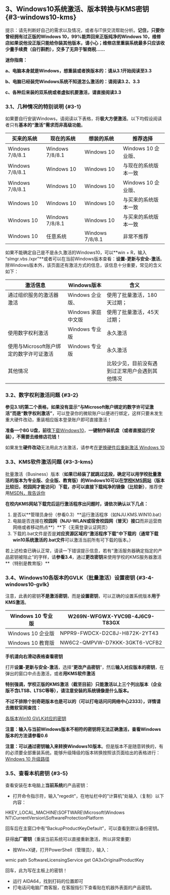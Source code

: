 ## 3、Windows10系统激活、版本转换与KMS密钥 {#3-windows10-kms}

提示：请先判断好自己的需求以及情况，或者与IT侠交流帮助分析。**记住，只要你曾经拥有过正版的Windows 10，99%能弄回来正版纯净的Windows 10，维修店如果说他没正版只能给你装其他版本，请小心；维修店里重装系统最多只应该收少量手续费（自行斟酌），交多了无异于智商税……**

**迷你指南：**

**a、电脑本身就是Windows，想重装或者换版本的：请从3.1开始阅读至3.3**

**b、电脑已经装完Windows系统不知道怎么激活的：请阅读3.2、3.3**

**c、各种后来装的双系统或者虚拟机要激活，请直接阅读3.3**

### 3.1、几种情况的特别说明 {#3-1}

如果要自行安装Windows，请阅读以下表格，将**极大方便激活**。以下均假设阅读者只有**基本的“激活”需求而非高级功能**。

| **买来的系统** | **现在的系统** | **想装的系统** | **推荐选择** |
| --- | --- | --- | --- |
| Windows 7/8/8.1 | Windows 7/8/8.1 | Windows 10 | Windows 10 企业版、 |
| Windows 7/8/8.1 | Windows 10 | Windows 10 | 与现在的系统版本一致 |
| Windows 7/8/8.1 | Windows 10 | Windows 10 | Windows 10 企业版、 |
| Windows 10 | Windows 10 | Windows 10 | 与买来的系统版本一致 |
| Windows 10 | Windows 7/8/8.1 | Windows 10 | 与买来的系统版本一致 |
| Windows 10 | 任意系统 | Windows 7/8/8.1 | 非常不推荐 |

如果不能确定自己是不是永久激活的Windows10，可以**win + R，输入 “slmgr.vbs /xpr”**或者可以在当前Windows版本查看：**设置-更新与安全-激活**。除Windows版本外，该页面还有激活方式的信息，该信息十分重要，常见的含义如下：

| **激活信息** | **Windows版本** | **含义** |
| --- | --- | --- |
| 通过组织服务的激活器激活 | Windows 企业版、 | 使用了批量激活，180天过期； |
|  | Windows 家庭中文版 | 使用了批量激活，45天过期； |
| 使用数字权利激活 | Windows 专业版 | 永久激活 |
| 使用与Microsoft账户绑定的数字许可证激活 | Windows 专业版 | 永久激活 |
| 其他情况 |  | 比较少见，目前没有遇到过正常用户会遇到其他情况 |

### 3.2、数字权利激活问题 {#3-2}

**参见3.1的第二个表格，**如果没有显示**“与Microsoft账户绑定的数字许可证激活”**而是**“数字权利激活”**，可以登录你的微软账户以便进行绑定，这样只要未发生重大硬件改动，重装相应版本登录账户即可直接激活！

**准备一个8G U盘，前往**[下载Windows10](https://www.microsoft.com/zh-cn/software-download/windows10)，**一键制作装机盘（或者直接运行安装），不需要去维修店花钱！**

如果发生**硬件改动**无法用此方法激活，请参考[在更换硬件后重新激活 Windows 10](https://www.microsoft.com/zh-cn/software-download/windows10)

### 3.3、KMS软件激活问题 {#3-3-kms}

批量激活（Business）版本（**如果已经装了就跳过这段，确定可以用学校批量激活的版本为专业版、企业版、教育版）**的Windows10可以在[学校KMS网站](http://kms.nju.edu.cn)**（版本比较旧，校园网才能访问）**下载，亦可以**直接下载纯净的镜像（比较新）**，推荐使用[MSDN，我告诉你](http://msdn.itellyou.cn/)

**在校内KMS网站下载完后运行激活程序出问题时，请依次确认以下几点：**

1.  是否以**管理员身份（参看0.3）**运行激活程序（如NJU.KMS.WIN10.bat）
2.  电脑是否连接在**校园网（NJU-WLAN或宿舍校园网（普天）接口**而非运营商网络或者移动热点**）**下（无需登录认证网页）
3.  下载的.bat文件是否是**对应资源区域的“激活程序下载”**中下载的（通常**下载win10系统激活的.bat文件**可以激活当前所有可下载的版本。）

若上述检查已确认正常，请读一下错误提示信息，若有“激活服务器确定指定的产品密钥被阻止”的字样，请**参看3.4**，通过**更改密钥**来使用学校的KMS服务器激活**（特别是教育版）**

### 3.4、Windows10各版本的GVLK（批量激活）设置密钥 {#3-4-windows10-gvlk}

注意，此表的密钥**不是激活密钥**，而是**设置密钥**，可以正确的设置系统版本**用于KMS激活**。

| Windows 10 专业版 | W269N-WFGWX-YVC9B-4J6C9-T83GX |
| --- | --- |
| Windows 10 企业版 | NPPR9-FWDCX-D2C8J-H872K-2YT43 |
| Windows 10 教育版 | NW6C2-QMPVW-D7KKK-3GKT6-VCFB2 |

**手机请向右滑动表格查看密钥**

打开**设置-更新与安全-激活**，选择“**更改产品密钥**”，然后**输入对应版本的密钥**，在弹出的窗口中点击激活，或者**用KMS软件激活**

**特别强调，学校正版的KMS激活（截至目前）只能激活以上三个列出版本（企业版不含LTSB、LTSC等等），请注意安装的系统镜像是什么版本。**

**不过不排除个别奇葩版本也是可以的（可以打电话问问网络中心2333），详情请去微软官网查找：**

[各版本Win10 GVLK对应的密钥](https://docs.microsoft.com/en-us/windows-server/get-started/kmsclientkeys)

**注意：**输入与当前Windows版本不相符的密钥将无法正确激活，查看Windows版本的方法请**参看0.6**

**注意：**可以**通过密钥输入来转换Windows10版本**。但是版本不是随意转换的，有的必须要全部重装系统。能够升级降级的版本转换按照该页面给出的表格进行：[Windows 10 升级路径](https://docs.microsoft.com/zh-cn/windows/deployment/upgrade/windows-10-upgrade-paths)

### 3.5、查看本机密钥 {#3-5}

查看安装在本电脑上**当前系统**的产品密钥：

*   打开命令指示符，输入&quot;regedit&quot;，在地址栏中的”计算机”处输入（复制）以下内容：

HKEY_LOCAL_MACHINE\SOFTWARE\Microsoft\Windows NT\CurrentVersion\SoftwareProtectionPlatform

回车后在主窗口中有“BackupProductKeyDefault”，可以查看到默认备份密钥。

获得**出厂密钥**（重装当前系统可以直接重新激活，所以非常重要）

*   按Win+X键，打开PowerShell（管理员），输入：

wmic path SoftwareLicensingService get OA3xOriginalProductKey

回车，此为写在主板上的密钥！

*   运行 AIDA64，找到打码的位置即可
*   打电话问电脑厂商客服，在客服指引下查看贴在机器外表面的产品密钥。
